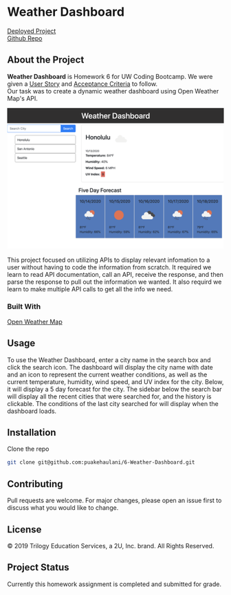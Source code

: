 # Weather Dashboard

[Deployed Project](https://puakehaulani.github.io/6-Weather-Dashboard/)  
[Github Repo](https://github.com/puakehaulani/6-Weather-Dashboard)

## About the Project

**Weather Dashboard** is Homework 6 for UW Coding Bootcamp. We were given a [User Story](https://uwa.bootcampcontent.com/UWA-Bootcamp/uw-sea-fsf-pt-08-2020-u-c/blob/master/class-content/06-Server-Side-APIs/02-Homework/README.md#user-story) and [Acceptance Criteria](https://uwa.bootcampcontent.com/UWA-Bootcamp/uw-sea-fsf-pt-08-2020-u-c/blob/master/class-content/06-Server-Side-APIs/02-Homework/README.md#acceptance-criteria) to follow.  
Our task was to create a dynamic weather dashboard using Open Weather Map's API.

![screenshot](assets/images/projectscreenshot.png)

This project focused on utilizing APIs to display relevant infomation to a user without having to code the information from scratch. It required we learn to read API documentation, call an API, receive the response, and then parse the response to pull out the information we wanted. It also requird we learn to make multiple API calls to get all the info we need.

### Built With

[Open Weather Map](https://openweathermap.org/api)

## Usage

To use the Weather Dashboard, enter a city name in the search box and click the search icon. The dashboard will display the city name with date and an icon to represent the current weather conditions, as well as the current temperature, humidity, wind speed, and UV index for the city. Below, it will display a 5 day forecast for the city. The sidebar below the search bar will display all the recent cities that were searched for, and the history is clickable. The conditions of the last city searched for will display when the dashboard loads.

## Installation

Clone the repo

```bash
git clone git@github.com:puakehaulani/6-Weather-Dashboard.git
```

## Contributing

Pull requests are welcome. For major changes, please open an issue first to discuss what you would like to change.

## License

© 2019 Trilogy Education Services, a 2U, Inc. brand.
All Rights Reserved.

## Project Status

Currently this homework assignment is completed and submitted for grade.
